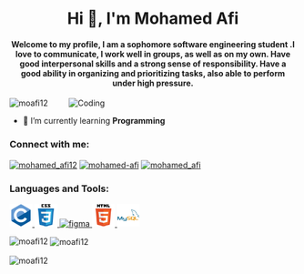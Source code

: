 <h1 align="center">Hi 👋, I'm Mohamed Afi</h1>
<h4 align="center">Welcome to my profile, I am a sophomore software engineering student .I love to communicate, I work well in groups, as well as on my own. Have good interpersonal skills and a strong sense of responsibility. Have a good ability in organizing and prioritizing tasks, also able to perform under high pressure.</h4>
<img align="right" alt="Coding" width="400" src="https://cdn.dribbble.com/users/1162077/screenshots/3848914/programmer.gif">

<p align="left"> <img src="https://komarev.com/ghpvc/?username=moafi12&label=Profile%20views&color=0e75b6&style=flat" alt="moafi12" /> </p>

- 🌱 I’m currently learning **Programming**

<h3 align="left">Connect with me:</h3>
<p align="left">
<a href="https://twitter.com/mohamed_afi12" target="blank"><img align="center" src="https://raw.githubusercontent.com/rahuldkjain/github-profile-readme-generator/master/src/images/icons/Social/twitter.svg" alt="mohamed_afi12" height="30" width="40" /></a>
<a href="https://linkedin.com/in/mohamed-afi" target="blank"><img align="center" src="https://raw.githubusercontent.com/rahuldkjain/github-profile-readme-generator/master/src/images/icons/Social/linked-in-alt.svg" alt="mohamed-afi" height="30" width="40" /></a>
<a href="https://instagram.com/mohamed_afi" target="blank"><img align="center" src="https://raw.githubusercontent.com/rahuldkjain/github-profile-readme-generator/master/src/images/icons/Social/instagram.svg" alt="mohamed_afi" height="30" width="40" /></a>
</p>

<h3 align="left">Languages and Tools:</h3>
<p align="left"> <a href="https://www.cprogramming.com/" target="_blank" rel="noreferrer"> <img src="https://raw.githubusercontent.com/devicons/devicon/master/icons/c/c-original.svg" alt="c" width="40" height="40"/> </a> <a href="https://www.w3schools.com/css/" target="_blank" rel="noreferrer"> <img src="https://raw.githubusercontent.com/devicons/devicon/master/icons/css3/css3-original-wordmark.svg" alt="css3" width="40" height="40"/> </a> <a href="https://www.figma.com/" target="_blank" rel="noreferrer"> <img src="https://www.vectorlogo.zone/logos/figma/figma-icon.svg" alt="figma" width="40" height="40"/> </a> <a href="https://www.w3.org/html/" target="_blank" rel="noreferrer"> <img src="https://raw.githubusercontent.com/devicons/devicon/master/icons/html5/html5-original-wordmark.svg" alt="html5" width="40" height="40"/> </a> <a href="https://www.mysql.com/" target="_blank" rel="noreferrer"> <img src="https://raw.githubusercontent.com/devicons/devicon/master/icons/mysql/mysql-original-wordmark.svg" alt="mysql" width="40" height="40"/> </a> </p>

<p><img align="left" src="https://github-readme-stats.vercel.app/api/top-langs?username=moafi12&show_icons=true&locale=en&layout=compact" alt="moafi12" /></p>

<p>&nbsp;<img align="center" src="https://github-readme-stats.vercel.app/api?username=moafi12&show_icons=true&locale=en" alt="moafi12" /></p>

<p><img align="center" src="https://github-readme-streak-stats.herokuapp.com/?user=moafi12&" alt="moafi12" /></p>

